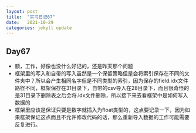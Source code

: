 ```yaml
---
layout: post
title:  "实习日记67"
date:   2021-10-29
categories: jekyll update
---
```


## Day67

- 额，工作，好像也没什么好记的，还是昨天那个问题
- 框架里的写入和自带的写入虽然是一个保留策略但是会将索引保存在不同的文件夹中？所以会产生相同名字但是不同类型的索引，因为保存的field.idx文件路径不同，框架保存在31目录下，自带的csv导入在28目录下，而且很奇怪的是31目录下删除表之后会将.idx文件删除，所以接下来去看框架中是如何写入数据的
- 框架里应该是保证只要是数字就插入为float类型的，这点要记录一下，因为如果框架保证这点而且不允许修改代码的话，那么重新导入数据的工作可能需要反复进行。

